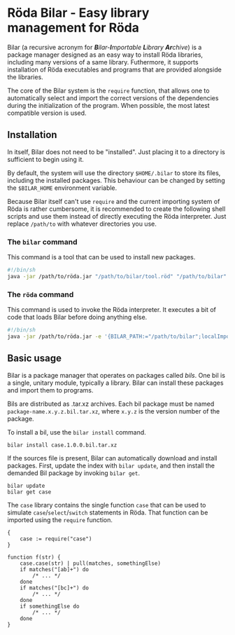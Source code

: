 # Röda Bilar - Easy library management for Röda

Bilar (a recursive acronym for _**B**ilar-**I**mportable **L**ibrary **Ar**chive_) is a package
manager designed as an easy way to install Röda libraries, including many versions of a same
library. Futhermore, it supports installation of Röda executables and programs that are provided
alongside the libraries.

The core of the Bilar system is the `require` function, that allows one to automatically select and
import the correct versions of the dependencies during the initialization of the program. When
possible, the most latest compatible version is used.

## Installation

In itself, Bilar does not need to be "installed". Just placing it to a directory is sufficient to
begin using it.

By default, the system will use the directory `$HOME/.bilar` to store its files, including the
installed packages. This behaviour can be changed by setting the `$BILAR_HOME` environment variable.

Because Bilar itself can't use `require` and the current importing system of Röda is rather
cumbersome, it is recommended to create the following shell scripts and use them instead of
directly executing the Röda interpreter. Just replace `/path/to` with whatever directories you use.

### The `bilar` command

This command is a tool that can be used to install new packages.

```sh
#!/bin/sh
java -jar /path/to/röda.jar "/path/to/bilar/tool.röd" "/path/to/bilar" "$@"
```

### The `röda` command

This command is used to invoke the Röda interpreter. It executes a bit of code that loads Bilar
before doing anything else.

```sh
#!/bin/sh
java -jar /path/to/röda.jar -e '{BILAR_PATH:="/path/to/bilar";localImport(BILAR_PATH.."/loader.röd")}' "$@"
```

## Basic usage

Bilar is a package manager that operates on packages called _bils_. One bil is a single, unitary
module, typically a library. Bilar can install these packages and import them to programs.

Bils are distributed as .tar.xz archives. Each bil package must be named
`package-name.x.y.z.bil.tar.xz`, where `x.y.z` is the version number of the package.

To install a bil, use the `bilar install` command.

	bilar install case.1.0.0.bil.tar.xz

If the sources file is present, Bilar can automatically download and install packages. First,
update the index with `bilar update`, and then install the demanded Bil package by invoking
`bilar get`.

	bilar update
	bilar get case

The `case` library contains the single function `case` that can be used to simulate
`case`/`select`/`switch` statements in Röda. That function can be imported using the `require`
function.

	{
		case := require("case")
	}
	
	function f(str) {
		case.case(str) | pull(matches, somethingElse)
		if matches("[ab]+") do
			/* ... */
		done
		if matches("[bc]+") do
			/* ... */
		done
		if somethingElse do
			/* ... */
		done
	}
